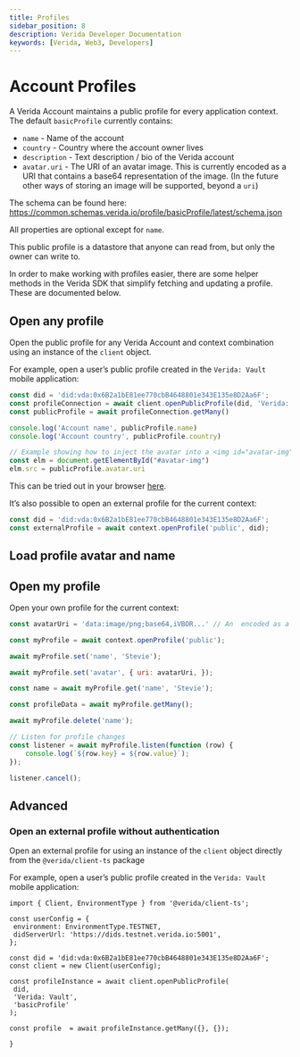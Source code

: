 ```yaml
---
title: Profiles
sidebar_position: 8
description: Verida Developer Documentation
keywords: [Verida, Web3, Developers]
---
```


# Account Profiles

A Verida Account maintains a public profile for every application context. The default `basicProfile` currently contains:

- `name` - Name of the account
- `country` - Country where the account owner lives
- `description` - Text description / bio of the Verida account
- `avatar.uri` - The URI of an avatar image. This is currently encoded as a URI that contains a base64 representation of the image. (In the future other ways of storing an image will be supported, beyond a `uri`)

The schema can be found here: https://common.schemas.verida.io/profile/basicProfile/latest/schema.json

All properties are optional except for `name`.

This public profile is a datastore that anyone can read from, but only the owner can write to.

In order to make working with profiles easier, there are some helper methods in the Verida SDK that simplify fetching and updating a profile. These are documented below.

## Open any profile

Open the public profile for any Verida Account and context combination using an instance of the `client` object.

For example, open a user’s public profile created in the `Verida: Vault` mobile application:

```ts
const did = 'did:vda:0x6B2a1bE81ee770cbB4648801e343E135e8D2Aa6F';
const profileConnection = await client.openPublicProfile(did, 'Verida: Vault', 'basicProfile');
const publicProfile = await profileConnection.getMany()

console.log('Account name', publicProfile.name)
console.log('Account country', publicProfile.country)

// Example showing how to inject the avatar into a <img id="avatar-img"> tag
const elm = document.getElementById("#avatar-img")
elm.src = publicProfile.avatar.uri
```
This can be tried out in your browser [here](../tutorial/public_profile.mdx). 


It’s also possible to open an external profile for the current context:

```ts
const did = 'did:vda:0x6B2a1bE81ee770cbB4648801e343E135e8D2Aa6F';
const externalProfile = await context.openProfile('public', did);
```

## Load profile avatar and name



## Open my profile

Open your own profile for the current context:

```jsx
const avatarUri = 'data:image/png;base64,iVBOR...' // An  encoded as a URI

const myProfile = await context.openProfile('public');

await myProfile.set('name', 'Stevie');

await myProfile.set('avatar', { uri: avatarUri, });

const name = await myProfile.get('name', 'Stevie');

const profileData = await myProfile.getMany();

await myProfile.delete('name');

// Listen for profile changes
const listener = await myProfile.listen(function (row) {
	console.log(`${row.key} = ${row.value}`);
});

listener.cancel();
```

## Advanced

### Open an external profile without authentication

Open an external profile for using an instance of the `client` object directly from the `@verida/client-ts` package

For example, open a user’s public profile created in the `Verida: Vault` mobile application:

```tsx
import { Client, EnvironmentType } from '@verida/client-ts';

const userConfig = {
 environment: EnvironmentType.TESTNET,
 didServerUrl: 'https://dids.testnet.verida.io:5001',
};

const did = 'did:vda:0x6B2a1bE81ee770cbB4648801e343E135e8D2Aa6F';
const client = new Client(userConfig);

const profileInstance = await client.openPublicProfile(
 did,
 'Verida: Vault',
 'basicProfile'
);

const profile  = await profileInstance.getMany({}, {});

}
```
